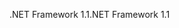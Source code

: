 <span data-ttu-id="c3381-101">.NET Framework 1.1</span><span class="sxs-lookup"><span data-stu-id="c3381-101">.NET Framework 1.1</span></span>
